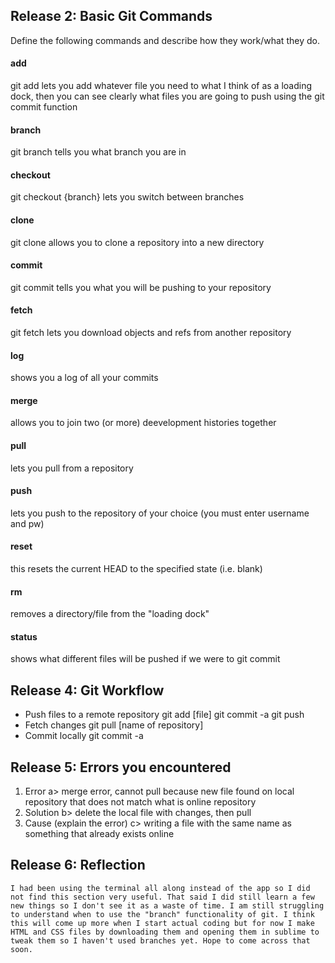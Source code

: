 ## Release 2: Basic Git Commands
Define the following commands and describe how they work/what they do.  


#### add
git add lets you add whatever file you need to what I think of as a loading dock, then you can see clearly what files you are going to push using the git commit function

#### branch
git branch  tells you what branch you are in 

#### checkout
git checkout {branch} lets you switch between branches
 
#### clone
git clone allows you to clone a repository into a new directory

#### commit
git commit tells you what you will be pushing to your repository

#### fetch
git fetch lets you download objects and refs from another repository

#### log
shows you a log of all your commits 


#### merge
allows you to join two (or more) deevelopment histories together

#### pull
lets you pull from a repository

#### push
lets you push to the repository of your choice (you must enter username and pw)

#### reset
this resets the current HEAD to the specified state (i.e. blank)
#### rm
removes a directory/file from the "loading dock"

#### status
shows what different files will be pushed if we were to git commit 


## Release 4: Git Workflow

- Push files to a remote repository
		git add [file]
		git commit -a
		git push 
- Fetch changes
		git pull [name of repository]
- Commit locally
		git commit -a


## Release 5: Errors you encountered
1. Error
	a> merge error, cannot pull because new file found on local repository that does not match what is online repository
2. Solution
	b> delete the local file with changes, then pull 
3. Cause (explain the error)
	c> writing a file with the same name as something that already exists online 

## Release 6: Reflection
	I had been using the terminal all along instead of the app so I did not find this section very useful. That said I did still learn a few new things so I don't see it as a waste of time. I am still struggling to understand when to use the "branch" functionality of git. I think this will come up more when I start actual coding but for now I make HTML and CSS files by downloading them and opening them in sublime to tweak them so I haven't used branches yet. Hope to come across that soon. 

